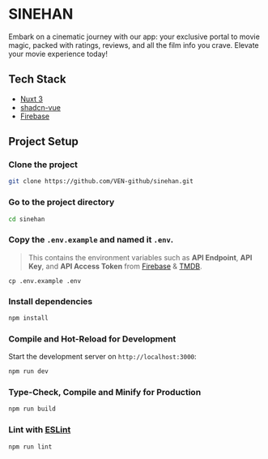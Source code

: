# SINEHAN

Embark on a cinematic journey with our app: your exclusive portal to movie magic, packed with ratings, reviews, and all the film info you crave. Elevate your movie experience today!

## Tech Stack

- [Nuxt 3](https://nuxt.com/)
- [shadcn-vue](https://www.shadcn-vue.com/)
- [Firebase](https://firebase.google.com/)

## Project Setup

### Clone the project

```bash
git clone https://github.com/VEN-github/sinehan.git
```

### Go to the project directory

```bash
cd sinehan
```

### Copy the `.env.example` and named it `.env`.

> This contains the environment variables such as **API Endpoint**, **API Key**, and **API Access Token** from [Firebase](https://firebase.google.com/) & [TMDB](https://www.themoviedb.org/).

```terminal
cp .env.example .env
```

### Install dependencies

```sh
npm install
```

### Compile and Hot-Reload for Development

Start the development server on `http://localhost:3000`:

```sh
npm run dev
```

### Type-Check, Compile and Minify for Production

```sh
npm run build
```

### Lint with [ESLint](https://eslint.org/)

```sh
npm run lint
```
